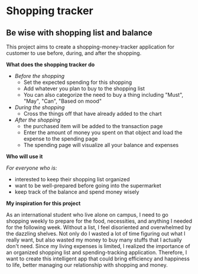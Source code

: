 # Shopping tracker

## Be wise with shopping list and balance


This project aims to create a shopping-money-tracker application for customer to use before, during, and after the shopping.

**What does the shopping tracker do**
- *Before the shopping*
  - Set the expected spending for this shopping
  - Add whatever you plan to buy to the shopping list
  - You can also categorize the need to buy a thing including "Must", "May", "Can", "Based on mood"
- *During the shopping*
  - Cross the things off that have already added to the chart
- *After the shopping*
  - the purchased item will be added to the transaction page 
  - Enter the amount of money you spent on that object and load the expense to the spending page
  - The spending page will visualize all your balance and expenses

**Who will use it**

*For everyone who is:*
- interested to keep their shopping list organized
- want to be well-prepared before going into the supermarket
- keep track of the balance and spend money wisely

**My inspiration for this project**

As an international student who live alone on campus, I need to go shopping weekly to prepare for the food, necessities, 
and anything I needed for the following week. Without a list, I feel disoriented and overwhelmed by the dazzling shelves.
Not only do I wasted a lot of time figuring out what I really want, but also wasted my money to buy many stuffs that I 
actually don't need. Since my living expenses is limited, I realized the importance of an organized shopping list and 
spending-tracking application. Therefore, I want to create this intelligent app that could bring efficiency and happiness
to life, better managing our relationship with shopping and money.

